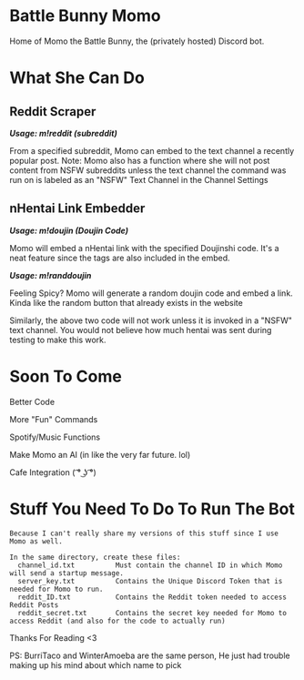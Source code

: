 # Battle Bunny Momo
Home of Momo the Battle Bunny, the (privately hosted) Discord bot. 



# What She Can Do

## Reddit Scraper


***Usage: m!reddit (subreddit)***
  
From a specified subreddit, Momo can embed to the text channel a recently popular post.
  Note: Momo also has a function where she will not post content from NSFW subreddits unless the text channel the
  command was run on is labeled as an "NSFW" Text Channel in the Channel Settings
  
## nHentai Link Embedder


***Usage: m!doujin (Doujin Code)***

Momo will embed a nHentai link with the specified Doujinshi code. It's a neat feature since the tags are also included in the embed.

***Usage: m!randdoujin***

Feeling Spicy? Momo will generate a random doujin code and embed a link. Kinda like the random button that already exists in the website

Similarly, the above two code will not work unless it is invoked in a "NSFW" text channel. You would not believe how much hentai was sent during testing to make this work. 
   
# Soon To Come

 Better Code
 
 More "Fun" Commands
 
 Spotify/Music Functions
 
Make Momo an AI (in like the very far future. lol)
 
Cafe Integration ( ͡° ͜ʖ ͡°)

# Stuff You Need To Do To Run The Bot
```
Because I can't really share my versions of this stuff since I use Momo as well.

In the same directory, create these files:
  channel_id.txt          Must contain the channel ID in which Momo will send a startup message.
  server_key.txt          Contains the Unique Discord Token that is needed for Momo to run.
  reddit_ID.txt           Contains the Reddit token needed to access Reddit Posts
  reddit_secret.txt       Contains the secret key needed for Momo to access Reddit (and also for the code to actually run)
  ```
Thanks For Reading <3

PS: BurriTaco and WinterAmoeba are the same person, He just had trouble making up his mind about which name to pick
